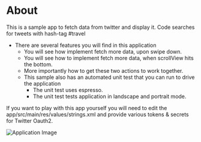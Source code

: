 # About
This is a sample app to fetch data from twitter and display it.
Code searches for tweets with hash-tag #travel

* There are several features you will find in this application
  * You will see how implement fetch more data, upon swipe down.
  * You will see how to implement fetch more data, when scrollView hits the bottom.
  * More importantly how to get these two actions to work together.
  * This sample also has an automated unit test that you can run to drive the application
      * The unit test uses espresso.
      * The unit test tests application in landscape and portrait mode.


If you want to play with this app yourself  you will need to edit the
app/src/main/res/values/strings.xml and provide various tokens & secrets for Twitter Oauth2.

![Application Image](uitest_capture.gif)
